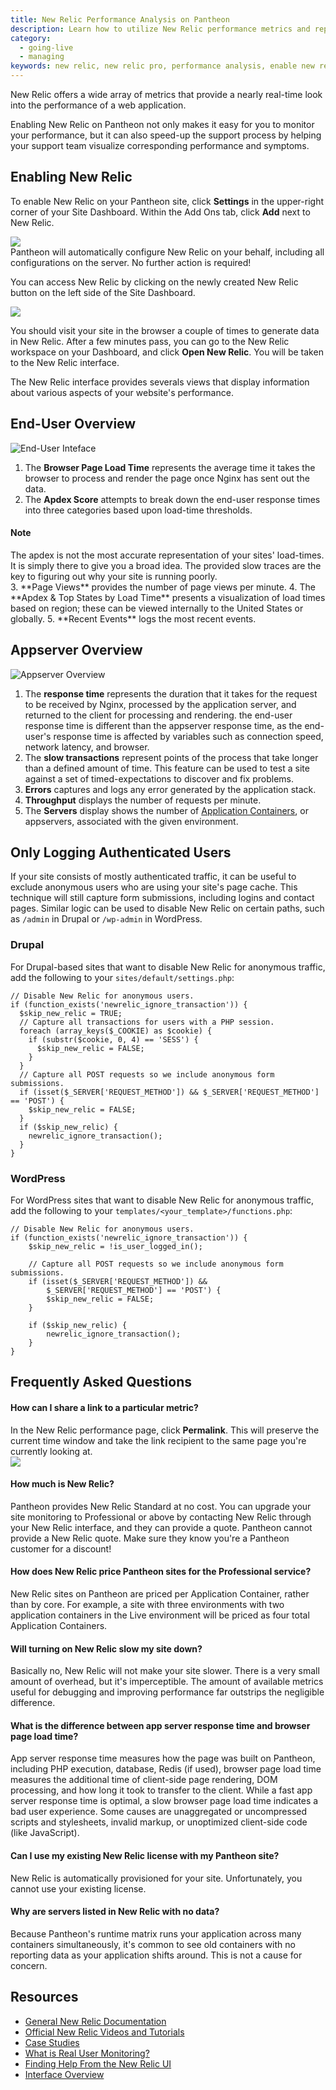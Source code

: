 ```yaml
---
title: New Relic Performance Analysis on Pantheon
description: Learn how to utilize New Relic performance metrics and reports for your Pantheon site.
category:
  - going-live
  - managing
keywords: new relic, new relic pro, performance analysis, enable new relic, what is new relic, add new relic, mysql performance, performance, authenticated users, how to log authenticated users, how to use new relic, using new relic, sql performance
---
```

New Relic offers a wide array of metrics that provide a nearly real-time look into the performance of a web application.

Enabling New Relic on Pantheon not only makes it easy for you to monitor your performance, but it can also speed-up the support process by helping your support team visualize corresponding performance and symptoms.

## Enabling New Relic

To enable New Relic on your Pantheon site, click **Settings** in the upper-right corner of your Site Dashboard. Within the Add Ons tab, click **Add** next to New Relic.


![](/source/docs/assets/images/desk_images/218052.png)  
Pantheon will automatically configure New Relic on your behalf, including all configurations on the server. No further action is required!  


You can access New Relic by clicking on the newly created New Relic button on the left side of the Site Dashboard.  


 ![](/source/docs/assets/images/desk_images/280225.png)  


You should visit your site in the browser a couple of times to generate data in New Relic. After a few minutes pass, you can go to the New Relic workspace on your Dashboard, and click **Open New Relic**. You will be taken to the New Relic interface.

The New Relic interface provides severals views that display information about various aspects of your website's performance.

## End-User Overview

![End-User Inteface](/source/docs/assets/images/desk_images/78125.png)

1. The **Browser Page Load Time** represents the average time it takes the browser to process and render the page once Nginx has sent out the data. 
2. The **Apdex Score** attempts to break down the end-user response times into three categories based upon load-time thresholds.
<div class="alert alert-info" role="alert">
<h4>Note</h4>
The apdex is not the most accurate representation of your sites' load-times. It is simply there to give you a broad idea. The provided slow traces are the key to figuring out why your site is running poorly.</div>
3. **Page Views** provides the number of page views per minute.
4. The **Apdex & Top States by Load Time** presents a visualization of load times based on region; these can be viewed internally to the United States or globally.
5. **Recent Events** logs the most recent events.

## Appserver Overview

![Appserver Overview](/source/docs/assets/images/desk_images/77851.png)

1. The **response time** represents the duration that it takes for the request to be received by Nginx, processed by the application server, and returned to the client for processing and rendering. the end-user response time is different than the appserver response time, as the end-user's response time is affected by variables such as connection speed, network latency, and browser.
2. The **slow transactions** represent points of the process that take longer than a defined amount of time. This feature can be used to test a site against a set of timed-expectations to discover and fix problems.
3. **Errors** captures and logs any error generated by the application stack.
4. **Throughput** displays the number of requests per minute.
5. The **Servers** display shows the number of [Application Containers](/docs/articles/sites/all-about-application-containers), or appservers, associated with the given environment.

## Only Logging Authenticated Users

If your site consists of mostly authenticated traffic, it can be useful to exclude anonymous users who are using your site's page cache. This technique will still capture form submissions, including logins and contact pages. Similar logic can be used to disable New Relic on certain paths, such as `/admin` in Drupal or `/wp-admin` in WordPress.  

### Drupal
For Drupal-based sites that want to disable New Relic for anonymous traffic, add the following to your `sites/default/settings.php`:

```
// Disable New Relic for anonymous users.
if (function_exists('newrelic_ignore_transaction')) {
  $skip_new_relic = TRUE;
  // Capture all transactions for users with a PHP session.
  foreach (array_keys($_COOKIE) as $cookie) {
    if (substr($cookie, 0, 4) == 'SESS') {
      $skip_new_relic = FALSE;
    }
  }
  // Capture all POST requests so we include anonymous form submissions.
  if (isset($_SERVER['REQUEST_METHOD']) && $_SERVER['REQUEST_METHOD'] == 'POST') {
    $skip_new_relic = FALSE;
  }
  if ($skip_new_relic) {
    newrelic_ignore_transaction();
  }
}
```

### WordPress
For WordPress sites that want to disable New Relic for anonymous traffic, add the following to your `templates/<your_template>/functions.php`:

```
// Disable New Relic for anonymous users.
if (function_exists('newrelic_ignore_transaction')) {
    $skip_new_relic = !is_user_logged_in();

    // Capture all POST requests so we include anonymous form submissions.
    if (isset($_SERVER['REQUEST_METHOD']) &&
        $_SERVER['REQUEST_METHOD'] == 'POST') {
        $skip_new_relic = FALSE;
    }

    if ($skip_new_relic) {
        newrelic_ignore_transaction();
    }
}
```

## Frequently Asked Questions

#### How can I share a link to a particular metric?

In the New Relic performance page, click **Permalink**. This will preserve the current time window and take the link recipient to the same page you're currently looking at.  
 ![](/source/docs/assets/images/desk_images/218071.png)

#### How much is New Relic?

Pantheon provides New Relic Standard at no cost. You can upgrade your site monitoring to Professional or above by contacting New Relic through your New Relic interface, and they can provide a quote. Pantheon cannot provide a New Relic quote. Make sure they know you're a Pantheon customer for a discount!

#### How does New Relic price Pantheon sites for the Professional service?

New Relic sites on Pantheon are priced per Application Container, rather than by core. For example, a site with three environments with two application containers in the Live environment will be priced as four total Application Containers.

#### Will turning on New Relic slow my site down?

Basically no, New Relic will not make your site slower. There is a very small amount of overhead, but it's imperceptible. The amount of available metrics useful for debugging and improving performance far outstrips the negligible difference.

#### What is the difference between app server response time and browser page load time?

App server response time measures how the page was built on Pantheon, including PHP execution, database, Redis (if used), browser page load time measures the additional time of client-side page rendering, DOM processing, and how long it took to transfer to the client. While a fast app server response time is optimal, a slow browser page load time indicates a bad user experience. Some causes are unaggregated or uncompressed scripts and stylesheets, invalid markup, or unoptimized client-side code (like JavaScript).

#### Can I use my existing New Relic license with my Pantheon site?

New Relic is automatically provisioned for your site. Unfortunately, you cannot use your existing license.

#### Why are servers listed in New Relic with no data?

Because Pantheon's runtime matrix runs your application across many containers simultaneously, it's common to see old containers with no reporting data as your application shifts around. This is not a cause for concern.

## Resources

- [General New Relic Documentation](https://newrelic.com/docs/)
- [Official New Relic Videos and Tutorials](http://newrelic.com/resources/videos)
- [Case Studies](http://newrelic.com/resources/case-studies)
- [What is Real User Monitoring?](https://newrelic.com/docs/features/real-user-monitoring)
- [Finding Help From the New Relic UI](https://newrelic.com/docs/site/finding-help)
- [Interface Overview](https://newrelic.com/docs/site/the-new-relic-ui)

